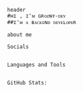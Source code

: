    header
    #ʜɪ , ɪ'ᴍ ɢʀᴏᴢɴʏ-ᴅᴇᴠ
    ##ɪ'ᴍ ᴀ ʙᴀᴄᴋᴇɴᴅ ᴅᴇᴠᴇʟᴏᴘᴇʀ

    about me

    Socials


    Languages and Tools


    GitHub Stats:
